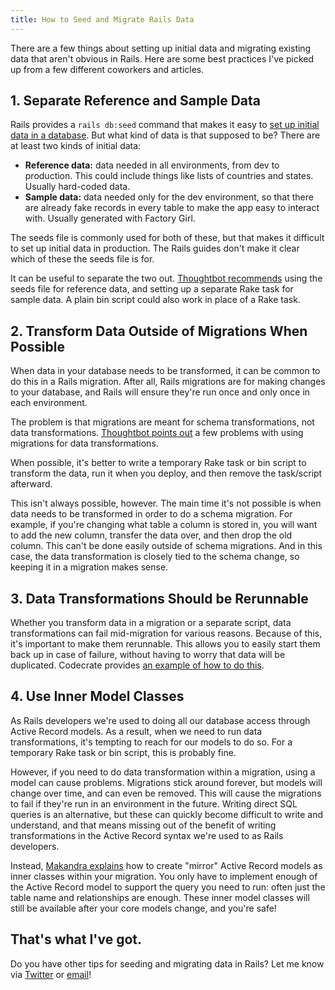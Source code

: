 ```yaml
---
title: How to Seed and Migrate Rails Data
---
```


There are a few things about setting up initial data and migrating existing data that aren't obvious in Rails. Here are some best practices I've picked up from a few different coworkers and articles.

## 1. Separate Reference and Sample Data

Rails provides a `rails db:seed` command that makes it easy to [set up initial data in a database](http://guides.rubyonrails.org/active_record_migrations.html#migrations-and-seed-data). But what kind of data is that supposed to be? There are at least two kinds of initial data:

* **Reference data:** data needed in all environments, from dev to production. This could include things like lists of countries and states. Usually hard-coded data.
* **Sample data:** data needed only for the dev environment, so that there are already fake records in every table to make the app easy to interact with. Usually generated with Factory Girl.

The seeds file is commonly used for both of these, but that makes it difficult to set up initial data in production. The Rails guides don't make it clear which of these the seeds file is for.

It can be useful to separate the two out. [Thoughtbot recommends](https://robots.thoughtbot.com/data-migrations-in-rails) using the seeds file for reference data, and setting up a separate Rake task for sample data. A plain bin script could also work in place of a Rake task.

## 2. Transform Data Outside of Migrations When Possible

When data in your database needs to be transformed, it can be common to do this in a Rails migration. After all, Rails migrations are for making changes to your database, and Rails will ensure they're run once and only once in each environment.

The problem is that migrations are meant for schema transformations, not data transformations. [Thoughtbot points out](https://robots.thoughtbot.com/data-migrations-in-rails) a few problems with using migrations for data transformations.

When possible, it's better to write a temporary Rake task or bin script to transform the data, run it when you deploy, and then remove the task/script afterward.

This isn't always possible, however. The main time it's not possible is when data needs to be transformed in order to do a schema migration. For example, if you're changing what table a column is stored in, you will want to add the new column, transfer the data over, and then drop the old column. This can't be done easily outside of schema migrations. And in this case, the data transformation is closely tied to the schema change, so keeping it in a migration makes sense.

## 3. Data Transformations Should be Rerunnable

Whether you transform data in a migration or a separate script, data transformations can fail mid-migration for various reasons. Because of this, it's important to make them rerunnable. This allows you to easily start them back up in case of failure, without having to worry that data will be duplicated. Codecrate provides [an example of how to do this](http://codecrate.com/2014/09/using-rails-migrations-to-manipulate-data.html).

## 4. Use Inner Model Classes

As Rails developers we're used to doing all our database access through Active Record models. As a result, when we need to run data transformations, it's tempting to reach for our models to do so. For a temporary Rake task or bin script, this is probably fine.

However, if you need to do data transformation within a migration, using a model can cause problems. Migrations stick around forever, but models will change over time, and can even be removed. This will cause the migrations to fail if they're run in an environment in the future. Writing direct SQL queries is an alternative, but these can quickly become difficult to write and understand, and that means missing out of the benefit of writing transformations in the Active Record syntax we're used to as Rails developers.

Instead, [Makandra explains](http://blog.makandra.com/2010/03/how-to-use-models-in-your-migrations-without-killing-kittens/) how to create "mirror" Active Record models as inner classes within your migration. You only have to implement enough of the Active Record model to support the query you need to run: often just the table name and relationships are enough. These inner model classes will still be available after your core models change, and you're safe!

## That's what I've got.

Do you have other tips for seeding and migrating data in Rails? Let me know via [Twitter](https://twitter.com/CodingItWrong) or [email](me@codingitwrong.com)!
